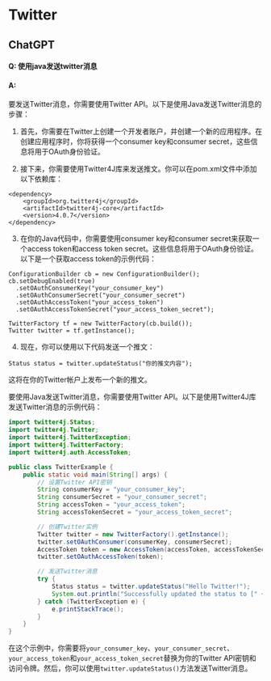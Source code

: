 # Twitter

## ChatGPT

#### Q: 使用java发送twitter消息

#### A: 

要发送Twitter消息，你需要使用Twitter API。以下是使用Java发送Twitter消息的步骤：

1. 首先，你需要在Twitter上创建一个开发者账户，并创建一个新的应用程序。在创建应用程序时，你将获得一个consumer key和consumer secret，这些信息将用于OAuth身份验证。

2. 接下来，你需要使用Twitter4J库来发送推文。你可以在pom.xml文件中添加以下依赖库：

```
<dependency>
    <groupId>org.twitter4j</groupId>
    <artifactId>twitter4j-core</artifactId>
    <version>4.0.7</version>
</dependency>
```

3. 在你的Java代码中，你需要使用consumer key和consumer secret来获取一个access token和access token secret。这些信息将用于OAuth身份验证。以下是一个获取access token的示例代码：

```
ConfigurationBuilder cb = new ConfigurationBuilder();
cb.setDebugEnabled(true)
  .setOAuthConsumerKey("your_consumer_key")
  .setOAuthConsumerSecret("your_consumer_secret")
  .setOAuthAccessToken("your_access_token")
  .setOAuthAccessTokenSecret("your_access_token_secret");

TwitterFactory tf = new TwitterFactory(cb.build());
Twitter twitter = tf.getInstance();
```

4. 现在，你可以使用以下代码发送一个推文：

```
Status status = twitter.updateStatus("你的推文内容");
```

这将在你的Twitter帐户上发布一个新的推文。

要使用Java发送Twitter消息，你需要使用Twitter API。以下是使用Twitter4J库发送Twitter消息的示例代码：

```java
import twitter4j.Status;
import twitter4j.Twitter;
import twitter4j.TwitterException;
import twitter4j.TwitterFactory;
import twitter4j.auth.AccessToken;

public class TwitterExample {
    public static void main(String[] args) {
        // 设置Twitter API密钥
        String consumerKey = "your_consumer_key";
        String consumerSecret = "your_consumer_secret";
        String accessToken = "your_access_token";
        String accessTokenSecret = "your_access_token_secret";

        // 创建Twitter实例
        Twitter twitter = new TwitterFactory().getInstance();
        twitter.setOAuthConsumer(consumerKey, consumerSecret);
        AccessToken token = new AccessToken(accessToken, accessTokenSecret);
        twitter.setOAuthAccessToken(token);

        // 发送Twitter消息
        try {
            Status status = twitter.updateStatus("Hello Twitter!");
            System.out.println("Successfully updated the status to [" + status.getText() + "].");
        } catch (TwitterException e) {
            e.printStackTrace();
        }
    }
}
```

在这个示例中，你需要将`your_consumer_key`、`your_consumer_secret`、`your_access_token`和`your_access_token_secret`替换为你的Twitter API密钥和访问令牌。然后，你可以使用`twitter.updateStatus()`方法发送Twitter消息。